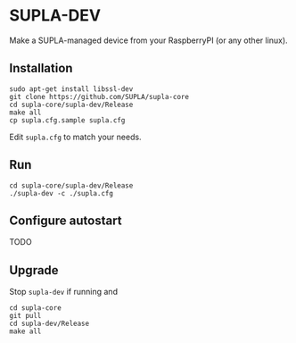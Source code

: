 # SUPLA-DEV

Make a SUPLA-managed device from your RaspberryPI (or any other linux).

## Installation

```
sudo apt-get install libssl-dev
git clone https://github.com/SUPLA/supla-core
cd supla-core/supla-dev/Release
make all
cp supla.cfg.sample supla.cfg
```

Edit `supla.cfg` to match your needs.

## Run

```
cd supla-core/supla-dev/Release
./supla-dev -c ./supla.cfg
```

## Configure autostart

TODO

## Upgrade

Stop `supla-dev` if running and

```
cd supla-core
git pull
cd supla-dev/Release
make all
```
